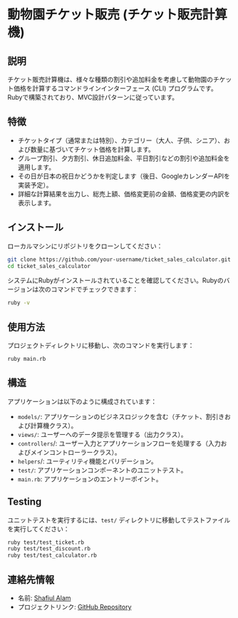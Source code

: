 # 動物園チケット販売 (チケット販売計算機)

## 説明

チケット販売計算機は、様々な種類の割引や追加料金を考慮して動物園のチケット価格を計算するコマンドラインインターフェース (CLI) プログラムです。Rubyで構築されており、MVC設計パターンに従っています。

## 特徴

- チケットタイプ（通常または特別）、カテゴリー（大人、子供、シニア）、および数量に基づいてチケット価格を計算します。
- グループ割引、夕方割引、休日追加料金、平日割引などの割引や追加料金を適用します。
- その日が日本の祝日かどうかを判定します（後日、GoogleカレンダーAPIを実装予定）。
- 詳細な計算結果を出力し、総売上額、価格変更前の金額、価格変更の内訳を表示します。

## インストール

ローカルマシンにリポジトリをクローンしてください：

```bash
git clone https://github.com/your-username/ticket_sales_calculator.git
cd ticket_sales_calculator
```
システムにRubyがインストールされていることを確認してください。Rubyのバージョンは次のコマンドでチェックできます：
```bash
ruby -v
````

## 使用方法

プロジェクトディレクトリに移動し、次のコマンドを実行します：

```bash
ruby main.rb
```

## 構造

アプリケーションは以下のように構成されています：

- `models/`: アプリケーションのビジネスロジックを含む（チケット、割引きおよび計算機クラス）。
- `views/`: ユーザーへのデータ提示を管理する（出力クラス）。
- `controllers`/: ユーザー入力とアプリケーションフローを処理する（入力およびメインコントローラークラス）。
- `helpers`/: ユーティリティ機能とバリデーション。
- `test/`: アプリケーションコンポーネントのユニットテスト。
- `main.rb`: アプリケーションのエントリーポイント。

## Testing
ユニットテストを実行するには、`test/` ディレクトリに移動してテストファイルを実行してください：

```bash
ruby test/test_ticket.rb
ruby test/test_discount.rb
ruby test/test_calculator.rb
```

## 連絡先情報

- 名前: [Shafiul Alam](shafiulshaon@gmail.com)
- プロジェクトリンク: [GitHub Repository](https://github.com/shafiulshaon/zoo-ticketing)
